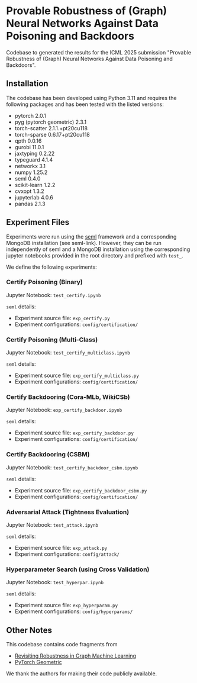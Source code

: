 # Provable Robustness of (Graph) Neural Networks Against Data Poisoning and Backdoors

Codebase to generated the results for the ICML 2025 submission "Provable Robustness of (Graph) Neural Networks Against Data Poisoning and Backdoors".

## Installation

The codebase has been developed using Python 3.11 and requires the following packages and has been tested with the listed versions:

* pytorch 2.0.1
* pyg (pytorch geometric) 2.3.1
* torch-scatter 2.1.1.+pt20cu118
* torch-sparse 0.6.17+pt20cu118
* qpth 0.0.16
* gurobi 11.0.1
* jaxtyping 0.2.22
* typeguard 4.1.4
* networkx 3.1
* numpy 1.25.2
* seml 0.4.0
* scikit-learn 1.2.2
* cvxopt 1.3.2
* jupyterlab 4.0.6
* pandas 2.1.3

## Experiment Files

Experiments were run using the [seml](https://github.com/TUM-DAML/seml/tree/master) framework and a corresponding MongoDB installation (see seml-link). However, they can be run independently of seml and a MongoDB installation using the corresponding jupyter notebooks provided in the root directory and prefixed with `test_`.  

We define the following experiments:

### Certify Poisoning (Binary)

Jupyter Notebook: `test_certify.ipynb`

`seml` details:
* Experiment source file: `exp_certify.py`  
* Experiment configurations: `config/certification/`

### Certify Poisoning (Multi-Class)

Jupyter Notebook: `test_certify_multiclass.ipynb`

`seml` details:
* Experiment source file: `exp_certify_multiclass.py`  
* Experiment configurations: `config/certification/`

### Certify Backdooring (Cora-MLb, WikiCSb)

Jupyter Notebook: `exp_certify_backdoor.ipynb`

`seml` details:
* Experiment source file: `exp_certify_backdoor.py`  
* Experiment configurations: `config/certification/`

### Certify Backdooring (CSBM)

Jupyter Notebook: `test_certify_backdoor_csbm.ipynb`

`seml` details:
* Experiment source file: `exp_certify_backdoor_csbm.py`  
* Experiment configurations: `config/certification/`

### Adversarial Attack (Tightness Evaluation)

Jupyter Notebook: `test_attack.ipynb`

`seml` details:
* Experiment source file: `exp_attack.py`  
* Experiment configurations: `config/attack/`

### Hyperparameter Search (using Cross Validation)

Jupyter Notebook: `test_hyperpar.ipynb`

`seml` details:
* Experiment source file: `exp_hyperparam.py`  
* Experiment configurations: `config/hyperparams/`

## Other Notes

This codebase contains code fragments from

* [Revisiting Robustness in Graph Machine Learning](https://github.com/saper0/revisiting_robustness/)
* [PyTorch Geometric](https://github.com/pyg-team/pytorch_geometric)

We thank the authors for making their code publicly available.